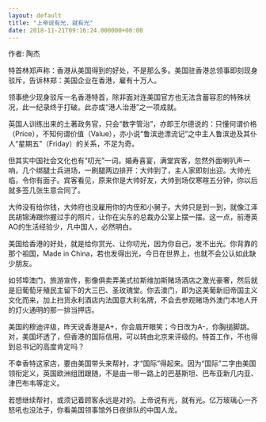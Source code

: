 ```yaml
---
layout: default
title: "上帝说有光，就有光"
date: 2018-11-21T09:16:24.000000+00:00
---
```


作者: 陶杰

特首林郑声称：香港从美国得到的好处，不是那么多。美国驻香港总领事即刻现身驳斥，告诉林郑：美国企业在香港，雇有十万人。

领事绝少现身驳斥一名香港特首，除非面对连美国官方也无法含蓄容忍的特殊状况，此一纪录终于打破。此亦或“港人治港”之一项成就。

英国人训练出来的土著政务官，只会“数字管治”，亦即王尔德说的：只懂何谓价格（Price），不知何谓价值（Value），亦小说“鲁滨逊漂流记”之中主人鲁滨逊及其仆人“星期五”（Friday）的关系，不足为奇。

但其实中国社会文化也有“叨光”一词。婚寿喜宴，满堂宾客，忽然外面喇叭声一响，几个绑腿士兵进场，一刷腿两边排开：大帅到了，主人家即刻出迎。大帅光临，令你有面子。宾客看见，原来你是大帅好友，大帅到场仅寒暄五分钟，你以后就多签几张生意合同了。

大帅没有给你钱，大帅府也没雇用你的内侄和小舅子。大帅只是到一到，就像江泽民胡锦涛跟你握过手的照片，让你在尖东的总裁办公室上摆一摆。这一点，前港英AO的生活经验少，凡中国人，必然明白。

美国给香港的好处，就是给你赏光、让你叨光，因为你自己，发不出光。你背靠的那个祖国，Made in China，若也发得出光，今日在世界上，也就不会公认如此缺少朋友。

如邻埠澳门，旅游宣传，影像俱卖弄美式拉斯维加斯赌场酒店之激光豪奢，然后就是旧葡萄牙殖民主留下的大三巴、圣玫瑰堂。你去澳门，即为这美葡新旧帝国主义文化而来，加上扫货永利酒店内法国意大利名牌，不会去参观赌场外澳门本地人开的灯火通明的那一排当押店。

美国的穆迪评级，昨天说香港是A+，你会眉开眼笑；今日改为A-，你胸搥脚跳。对，美国坏透了，但香港的国际信用，可以转由北京来评级的。特首工作，不也得到总书记的高度肯定吗？

不幸香特这家店，要由美国带头来帮衬，才“国际”得起来。因为“国际”二字由美国领衔定义，英国欧洲组团跟随，不是由一带一路上的巴基斯坦、巴布亚新几内亚、津巴布韦等定义。

若想继续帮衬，或须记着顾客永远是对的。上帝说有光，就有光。亿万玻璃心一齐怒吼也没法子，你看美国领事馆外日夜排队的中国人龙。

